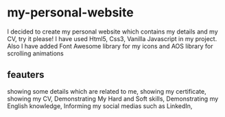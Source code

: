 # my-personal-website
I decided to create my personal website which contains my details and my CV, try it please!
I have used Html5, Css3, Vanilla Javascript in my project.
Also I have added Font Awesome library for my icons and AOS library for scrolling animations

## feauters
showing some details which are related to me, 
showing my certificate, 
showing my CV, 
Demonstrating My Hard and Soft skills, 
Demonstrating my English knowledge, 
Informing my social medias such as LinkedIn, 

